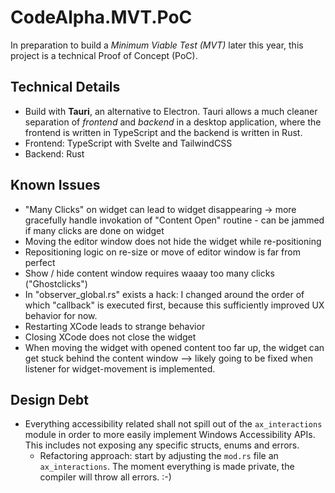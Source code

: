 # CodeAlpha.MVT.PoC

In preparation to build a _Minimum Viable Test (MVT)_ later this year, this project is a technical Proof of Concept (PoC).

## Technical Details

- Build with **Tauri**, an alternative to Electron. Tauri allows a much cleaner separation of _frontend_ and _backend_ in a desktop application, where the frontend is written in TypeScript and the backend is written in Rust.
- Frontend: TypeScript with Svelte and TailwindCSS
- Backend: Rust

## Known Issues

- "Many Clicks" on widget can lead to widget disappearing -> more gracefully handle invokation of "Content Open" routine - can be jammed if many clicks are done on widget
- Moving the editor window does not hide the widget while re-positioning
- Repositioning logic on re-size or move of editor window is far from perfect
- Show / hide content window requires waaay too many clicks ("Ghostclicks")
- In "observer_global.rs" exists a hack: I changed around the order of which "callback" is executed first, because this sufficiently improved UX behavior for now.
- Restarting XCode leads to strange behavior
- Closing XCode does not close the widget
- When moving the widget with opened content too far up, the widget can get stuck behind the content window --> likely going to be fixed when listener for widget-movement is implemented.

## Design Debt

- Everything accessibility related shall not spill out of the `ax_interactions` module in order to more easily implement Windows Accessibility APIs. This includes not exposing any specific structs, enums and errors.
  - Refactoring approach: start by adjusting the `mod.rs` file an `ax_interactions`. The moment everything is made private, the compiler will throw all errors. :-)
